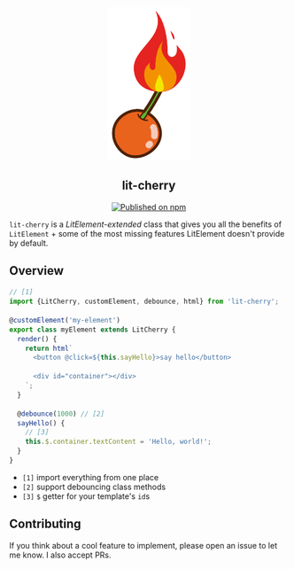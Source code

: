 <div align="center">
<picture>
  <source srcset="./logo.png" alt="lit-cherry" width="150"></source>
  <img src="./logo.png" alt="lit-cherry" width="150">
</picture>


## <b>lit-cherry</b>

[![Published on npm](https://raster.shields.io/npm/v/lit-cherry.svg?logo=npm)](https://www.npmjs.com/package/lit-cherry)

</div>

`lit-cherry` is a *LitElement-extended* class that gives you all the benefits of `LitElement` + some of the most missing features LitElement doesn't provide by default.

## Overview

```javascript
// [1]
import {LitCherry, customElement, debounce, html} from 'lit-cherry';

@customElement('my-element')
export class myElement extends LitCherry {
  render() {
    return html`
      <button @click=${this.sayHello}>say hello</button>

      <div id="container"></div>
    `;
  }

  @debounce(1000) // [2]
  sayHello() {
    // [3]
    this.$.container.textContent = 'Hello, world!';
  }
}
```

- `[1]` import everything from one place
- `[2]` support debouncing class methods
- `[3]` `$` getter for your template's `id`s


## Contributing

If you think about a cool feature to implement, please open an issue to let me know. I also accept PRs.